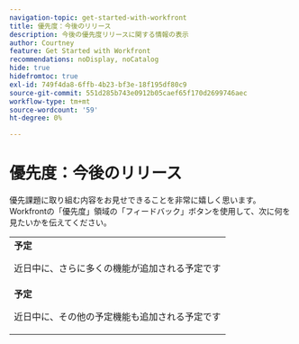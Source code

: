 ```yaml
---
navigation-topic: get-started-with-workfront
title: 優先度：今後のリリース
description: 今後の優先度リリースに関する情報の表示
author: Courtney
feature: Get Started with Workfront
recommendations: noDisplay, noCatalog
hide: true
hidefromtoc: true
exl-id: 749f4da8-6ffb-4b23-bf3e-18f195df80c9
source-git-commit: 551d285b743e0912b05caef65f170d2699746aec
workflow-type: tm+mt
source-wordcount: '59'
ht-degree: 0%

---
```


# 優先度：今後のリリース

優先課題に取り組む内容をお見せできることを非常に嬉しく思います。 Workfrontの「優先度」領域の「フィードバック」ボタンを使用して、次に何を見たいかを伝えてください。

<table>
  <tr>
    <td><strong> 予定 </strong>
   <p>近日中に、さらに多くの機能が追加される予定です</p>
    </td>
  </tr>
  <tr>
    <td><strong> 予定 </strong>
<p>近日中に、その他の予定機能も追加される予定です</p>
    </td>
  </tr>
</table>
